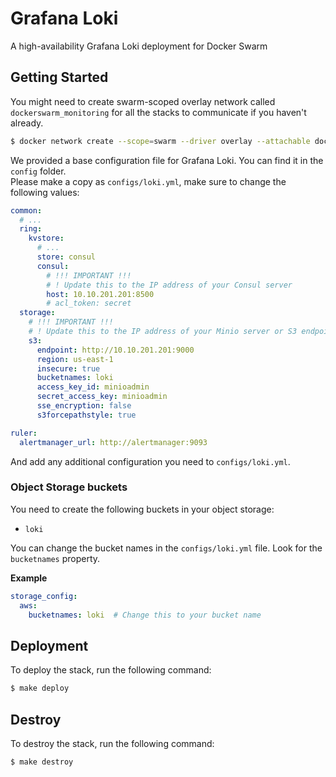 # Grafana Loki
A high-availability Grafana Loki deployment for Docker Swarm

## Getting Started

You might need to create swarm-scoped overlay network called `dockerswarm_monitoring` for all the stacks to communicate if you haven't already.

```sh
$ docker network create --scope=swarm --driver overlay --attachable dockerswarm_monitoring
```

We provided a base configuration file for Grafana Loki. You can find it in the `config` folder.  
Please make a copy as `configs/loki.yml`, make sure to change the following values:

```yml
common:
  # ...
  ring:
    kvstore:
      # ...
      store: consul
      consul:
        # !!! IMPORTANT !!!
        # ! Update this to the IP address of your Consul server
        host: 10.10.201.201:8500
        # acl_token: secret
  storage:
    # !!! IMPORTANT !!!
    # ! Update this to the IP address of your Minio server or S3 endpoint
    s3: 
      endpoint: http://10.10.201.201:9000
      region: us-east-1
      insecure: true
      bucketnames: loki
      access_key_id: minioadmin
      secret_access_key: minioadmin
      sse_encryption: false
      s3forcepathstyle: true

ruler:
  alertmanager_url: http://alertmanager:9093
```

And add any additional configuration you need to `configs/loki.yml`.

### Object Storage buckets

You need to create the following buckets in your object storage:
- `loki`

You can change the bucket names in the `configs/loki.yml` file. Look for the `bucketnames` property.

**Example**
```yaml
storage_config:
  aws:
    bucketnames: loki  # Change this to your bucket name
```

## Deployment

To deploy the stack, run the following command:

```sh
$ make deploy
```

## Destroy

To destroy the stack, run the following command:

```sh
$ make destroy
```

